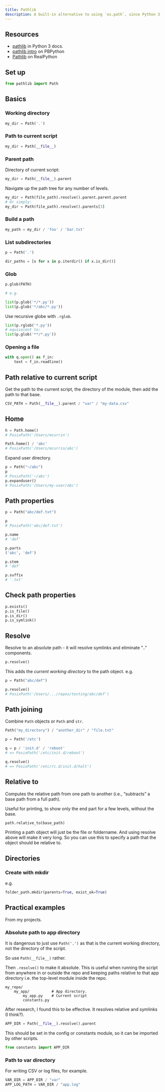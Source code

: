 ```yaml
---
title: Pathlib
description: A built-in alternative to using `os.path`, since Python 3.4
---
```



## Resources

- [pathlib](https://docs.python.org/3/library/pathlib.html) in Python 3 docs.
- [pathlib intro](https://pbpython.com/pathlib-intro.html) on PBPython
- [Pathlib](https://realpython.com/python-pathlib/) on RealPython


## Set up

```python
from pathlib import Path
```

## Basics

### Working directory

```python
my_dir = Path('.')
```

### Path to current script

```python
my_dir = Path(__file__)
```

### Parent path

Directory of current script:

```python
my_dir = Path(__file__).parent
```

Navigate up the path tree for any number of levels.

```python
my_dir = Path(file_path).resolve().parent.parent.parent
# Or simply:
my_dir = Path(file_path).resolve().parents[3]
```

### Build a path

```python
my_path = my_dir / 'foo' / 'bar.txt'
```

### List subdirectories

```python
p = Path('.')

dir_paths = [x for x in p.iterdir() if x.is_dir()]
```

### Glob

```python
p.glob(PATH)

# e.g.

list(p.glob('*/*.py'))
list(p.glob('*/abc/*.py'))
```

Use recursive globe with `.rglob`.

```python
list(p.rglob('*.py'))
# equivalent to:
list(p.glob('**/*.py'))
```

### Opening a file

```python
with q.open() as f_in:
    text = f_in.readline()
```

## Path relative to current script

Get the path to the current script, the directory of the module, then add the path to that base.

```python
CSV_PATH = Path(__file__).parent / "var" / "my-data.csv"
```


## Home

```python
h = Path.home()
# PosixPath('/Users/mcurrin')
```

```python
Path.home() / 'abc'
# PosixPath('/Users/mcurrin/abc')
```

Expand user directory.

```python
p = Path("~/abc")
p
# PosixPath('~/abc')
p.expanduser()
# PosixPath('/Users/my-user/abc')
```

## Path properties

```python
p = Path("abc/def.txt")

p
# PosixPath('abc/def.txt')

p.name
# 'def'

p.parts
('abc', 'def')

p.stem
# 'def'

p.suffix
# '.txt'
```


## Check path properties

```python
p.exists()
p.is_file()
p.is_dir()
p.is_symlink()
```


## Resolve

Resolve to an absolute path - it will resolve symlinks and eliminate ".." components.

```python
p.resolve()
```

This adds the _current working directory_ to the path object. e.g.

```python
p = Path("abc/def")

p.resolve()
# PosixPath('/Users/.../repos/testing/abc/def')
```

## Path joining

Combine `Path` objects or `Path` and `str`.

```python
Path("my_directory") / "another_dir" / "file.txt"
```

```python
p = Path('/etc')

q = p / 'init.d' / 'reboot'
# => PosixPath('/etc/init.d/reboot')

q.resolve()
# => PosixPath('/etc/rc.d/init.d/halt')
```

## Relative to

Computes the relative path from one path to another (i.e., “subtracts” a base path from a full path).

Useful for printing, to show only the end part for a few levels, without the base.

```python
path.relative_to(base_path)
```

Printing a path object will just be the file or foldername. And using resolve above will make it very long. So you can use this to specify a path that the object should be relative to.

## Directories

### Create with mkdir

e.g.

```python
folder_path.mkdir(parents=True, exist_ok=True)
```


## Practical examples

From my projects.

### Absolute path to app directory

It is dangerous to just use `Path('.')` as that is the current working directory, not the directory of the script.

So use `Path(__file__)` rather.

Then `.resolve()` to make it absolute. This is useful when running the script from anywhere in or outside the repo and keeping paths relative to that app directory i.e. the top-level module inside the repo.

```
my_repo/
    my_app/          # App directory.
        my_app.py    # Current script
        constants.py
```

After research, I found this to be effective. It resolves relative and symlinks (I think?).

```python
APP_DIR = Path(__file__).resolve().parent
```

This should be set in the config or constants module, so it can be imported by other scripts.

```python
from constants import APP_DIR
```

### Path to var directory

For writing CSV or log files, for example.

```python
VAR_DIR = APP_DIR / "var"
APP_LOG_PATH = VAR_DIR / "app.log"
```

